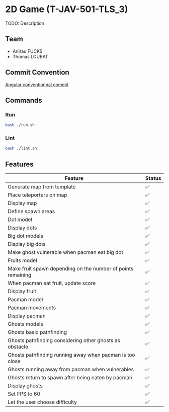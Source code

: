 # 2D Game (T-JAV-501-TLS_3)

TODO: Description

## Team

- Ariirau FUCKS
- Thomas LOUBAT

## Commit Convention

[Angular conventionnal commit](https://github.com/angular/angular/blob/68a6a07/CONTRIBUTING.md#commit)

## Commands

### Run

```bash
bash ./run.sh
```

### Lint

```bash
bash ./lint.sh
```

## Features

| Feature                                                      | Status |
| ------------------------------------------------------------ | ------ |
| Generate map from template                                   | ✅     |
| Place teleporters on map                                     | ✅     |
| Display map                                                  | ✅     |
| Define spawn areas                                           | ✅     |
| Dot model                                                    | ✅     |
| Display dots                                                 | ✅     |
| Big dot models                                               | ✅     |
| Display big dots                                             | ✅     |
| Make ghost vulnerable when pacman eat big dot                | ✅     |
| Fruits model                                                 | ✅     |
| Make fruit spawn depending on the number of points remaining | ✅     |
| When pacman eat fruit, update score                          | ✅     |
| Display fruit                                                | ✅     |
| Pacman model                                                 | ✅     |
| Pacman movements                                             | ✅     |
| Display pacman                                               | ✅     |
| Ghosts models                                                | ✅     |
| Ghosts basic pathfinding                                     | ✅     |
| Ghosts pathfinding considering other ghosts as obstacle      | ✅     |
| Ghosts pathfinding running away when pacman is too close     | ✅     |
| Ghosts running away from pacman when vulnerables             | ✅     |
| Ghosts return to spawn after being eaten by pacman           | ✅     |
| Display ghosts                                               | ✅     |
| Set FPS to 60                                                | ✅     |
| Let the user choose difficulty                               | ✅     |
